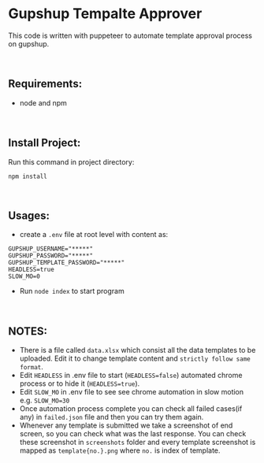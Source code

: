 # Gupshup Tempalte Approver

This code is written with puppeteer to automate template approval process on gupshup.

</br>


## Requirements:
* node and npm

</br>

## Install Project:
Run this command in project directory:
```
npm install
```

</br>

## Usages:
* create a `.env` file at root level with content as:
```
GUPSHUP_USERNAME="*****"
GUPSHUP_PASSWORD="*****"
GUPSHUP_TEMPLATE_PASSWORD="*****"
HEADLESS=true 
SLOW_MO=0
```
* Run `node index` to start program

</br>

## NOTES:
* There is a file called `data.xlsx` which consist all the data templates to be uploaded. Edit it to change template content and `strictly follow same format`.
* Edit `HEADLESS` in .env file to start (`HEADLESS=false`) automated chrome process or to hide it (`HEADLESS=true`).
* Edit `SLOW_MO` in .env file to see see chrome automation in slow motion e.g. `SLOW_MO=30`
* Once automation process complete you can check all failed cases(if any) in `failed.json` file and then you can try them again.
* Whenever any template is submitted we take a screenshot of end screen, so you can check what was the last response. You can check these screenshot in `screenshots` folder and every template screenshot is mapped as `template{no.}.png` where `no.` is index of template. 
